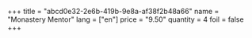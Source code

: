 +++
title = "abcd0e32-2e6b-419b-9e8a-af38f2b48a66"
name = "Monastery Mentor"
lang = ["en"]
price = "9.50"
quantity = 4
foil = false
+++
